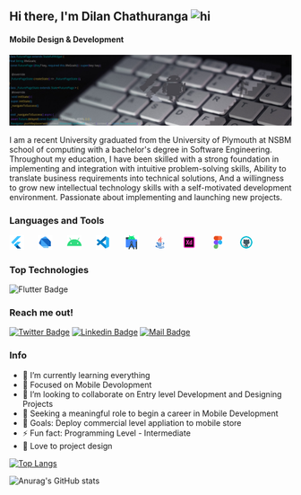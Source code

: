
## Hi there, I'm Dilan Chathuranga <img src="https://user-images.githubusercontent.com/1303154/88677602-1635ba80-d120-11ea-84d8-d263ba5fc3c0.gif" width="28px" alt="hi">
#### Mobile Design & Development

![Mobile Design & Development](https://github.com/dilenDev/dilenDev/blob/main/gitBanner.png)

I am a recent University graduated from the University of Plymouth at NSBM school of computing with a bachelor's degree in Software Engineering. Throughout my education, I have been skilled with a strong foundation in implementing and integration with intuitive problem-solving skills, Ability to translate business requirements into technical solutions, And a willingness to grow new intellectual technology skills with a self-motivated development environment.
Passionate about implementing and launching new projects.


### Languages and Tools

<pre>
<img src='https://github.com/dilenDev/dilenDev/blob/main/flutter.png' alt='flutter' width='26px' >   <img src='https://github.com/dilenDev/dilenDev/blob/main/dart.png' alt='dart' width='26px' >   <img src='https://github.com/dilenDev/dilenDev/blob/main/android.png' alt='andrroid' width='26px' >   <img src='https://github.com/dilenDev/dilenDev/blob/main/vs.png' alt='vs code' width='26px' >   <img src='https://github.com/dilenDev/dilenDev/blob/main/android-studio.png' alt='android studio' width='26px' >   <img src='https://github.com/dilenDev/dilenDev/blob/main/java-gif.gif' alt='java' width='26px' >   <img src='https://github.com/dilenDev/dilenDev/blob/main/xd-gif.gif' alt='adobe XD' width='26px' >   <img src='https://github.com/dilenDev/dilenDev/blob/main/figma-gif.gif' alt='figma' width='26px' >   <img src='https://github.com/dilenDev/dilenDev/blob/main/git-gif.gif' alt='github' width='26px' >
</pre>

### Top Technologies

![Flutter Badge](https://img.shields.io/badge/-Flutter-61DBFB?style=for-the-badge&labelColor=black&logo=flutter&logoColor=61DBFB)

### Reach me out!

[![Twitter Badge](https://img.shields.io/badge/-@hpdc00-1ca0f1?style=flat&labelColor=1ca0f1&logo=twitter&logoColor=white&link=https://twitter.com/hpdc00)](https://twitter.com/hpdc00) [![Linkedin Badge](https://img.shields.io/badge/-dilenDev-0e76a8?style=flat&labelColor=0e76a8&logo=linkedin&logoColor=white)](https://www.linkedin.com/in/dilan-chathuranga) [![Mail Badge](https://img.shields.io/badge/-hpdilen-c0392b?style=flat&labelColor=c0392b&logo=gmail&logoColor=white)](mailto:hpdilen@gmail.com) 

 

### Info
- 🌱 I’m currently learning everything
- 🎯 Focused on Mobile Devolopment
- 👯 I’m looking to collaborate on Entry level Development and Designing Projects 
- 🤔 Seeking a meaningful role to begin a career in Mobile Development 
- 🥅 Goals: Deploy commercial level appliation to mobile store 
- ⚡ Fun fact: Programming Level - Intermediate 
- 🖤 Love to project design

[![Top Langs](https://github-readme-stats.vercel.app/api/top-langs/?username=dilenDev&layout=compact&theme=radical)](https://github.com/dilenDev/github-readme-stats)

![Anurag's GitHub stats](https://github-readme-stats.vercel.app/api?username=dilenDev&show_icons=true&theme=radical)




